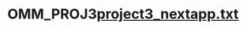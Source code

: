 # OMM_PROJ3[project3_nextapp.txt](https://github.com/oommii/OMM_PROJ3/files/12185012/project3_nextapp.txt)
